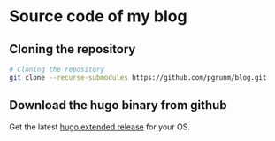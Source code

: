 # Source code of my blog

## Cloning the repository

```Bash
# Cloning the repository
git clone --recurse-submodules https://github.com/pgrunm/blog.git
```

## Download the hugo binary from github

Get the latest [hugo extended release](https://github.com/gohugoio/hugo/releases) for your OS.
